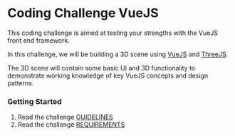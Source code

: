 Coding Challenge VueJS
======================

This coding challenge is aimed at testing your strengths with the VueJS front end framework. 

In this challenge, we will be building a 3D scene using [VueJS](https://vuejs.org/) and [ThreeJS](http://threejs.org/). 

The 3D scene will contain some basic UI and 3D functionality to demonstrate working knowledge of key VueJS concepts and design patterns. 

### Getting Started
1. Read the challenge [GUIDELINES](requirements.md)
2. Read the challenge [REQUIREMENTS](requirements.md)



